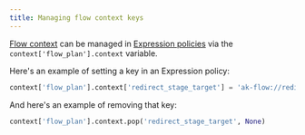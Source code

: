 ```yaml
---
title: Managing flow context keys
---
```


[Flow context](../../../add-secure-apps/flows-stages/flow/context/index.md) can be managed in [Expression policies](../expression.mdx) via the `context['flow_plan'].context` variable.

Here's an example of setting a key in an Expression policy:

```python
context['flow_plan'].context['redirect_stage_target'] = 'ak-flow://redirected-authentication-flow'
```

And here's an example of removing that key:

```python
context['flow_plan'].context.pop('redirect_stage_target', None)
```
